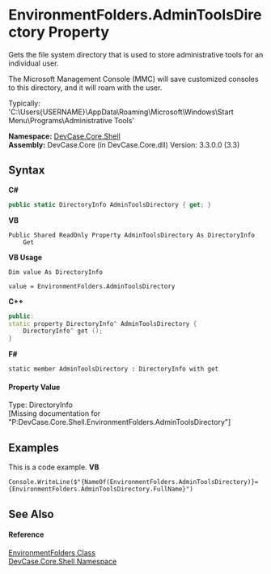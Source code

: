 # EnvironmentFolders.AdminToolsDirectory Property 
 

Gets the file system directory that is used to store administrative tools for an individual user. 

 The Microsoft Management Console (MMC) will save customized consoles to this directory, and it will roam with the user. 

 Typically: 'C:\Users\{USERNAME}\AppData\Roaming\Microsoft\Windows\Start Menu\Programs\Administrative Tools'

**Namespace:**&nbsp;<a href="N_DevCase_Core_Shell">DevCase.Core.Shell</a><br />**Assembly:**&nbsp;DevCase.Core (in DevCase.Core.dll) Version: 3.3.0.0 (3.3)

## Syntax

**C#**<br />
``` C#
public static DirectoryInfo AdminToolsDirectory { get; }
```

**VB**<br />
``` VB
Public Shared ReadOnly Property AdminToolsDirectory As DirectoryInfo
	Get
```

**VB Usage**<br />
``` VB Usage
Dim value As DirectoryInfo

value = EnvironmentFolders.AdminToolsDirectory

```

**C++**<br />
``` C++
public:
static property DirectoryInfo^ AdminToolsDirectory {
	DirectoryInfo^ get ();
}
```

**F#**<br />
``` F#
static member AdminToolsDirectory : DirectoryInfo with get

```


#### Property Value
Type: DirectoryInfo<br />\[Missing <value> documentation for "P:DevCase.Core.Shell.EnvironmentFolders.AdminToolsDirectory"\]

## Examples
This is a code example. 
**VB**<br />
``` VB
Console.WriteLine($"{NameOf(EnvironmentFolders.AdminToolsDirectory)}={EnvironmentFolders.AdminToolsDirectory.FullName}")
```


## See Also


#### Reference
<a href="T_DevCase_Core_Shell_EnvironmentFolders">EnvironmentFolders Class</a><br /><a href="N_DevCase_Core_Shell">DevCase.Core.Shell Namespace</a><br />